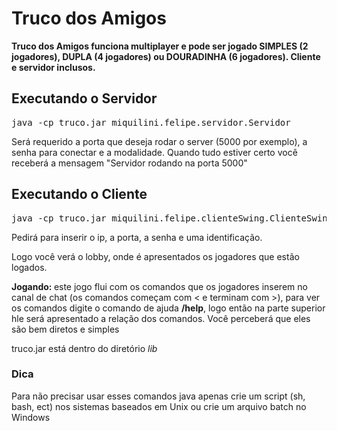 Truco dos Amigos
=====
<p>
<strong><span style="1.2em">Truco dos Amigos</span> funciona multiplayer e pode ser jogado SIMPLES (2 jogadores), DUPLA (4 jogadores) ou DOURADINHA (6 jogadores). Cliente e servidor inclusos.</strong>
<p>

<h2>Executando o Servidor</h2>
<pre>java -cp truco.jar miquilini.felipe.servidor.Servidor</pre>
<p>Será requerido a porta que deseja rodar o server (5000 por exemplo),
a senha para conectar e a modalidade. Quando tudo estiver certo você receberá a mensagem "Servidor rodando na porta 5000"</p>

<h2>Executando o Cliente</h2>
<pre>java -cp truco.jar miquilini.felipe.clienteSwing.ClienteSwing</pre>
<p>Pedirá para inserir o ip, a porta, a senha e uma identificação.</p>
<p>Logo você verá o lobby, onde é apresentados os jogadores que estão
logados.</p>
<p><strong>Jogando: </strong>este jogo flui com os comandos que os 
jogadores inserem no canal de chat (os comandos começam com &lt e 
terminam com &gt), para ver os comandos digite o comando de ajuda 
<strong>/help</strong>, logo então na parte superior hle será 
apresentado a relação dos comandos. Você perceberá que eles são
bem diretos e simples</p>

<p>truco.jar está dentro do diretório <em>lib</em></p>

<h3>Dica</h3>
<p>Para não precisar usar esses comandos java apenas crie um script (sh, bash, ect) nos sistemas baseados em Unix ou crie um arquivo batch no Windows</p>
